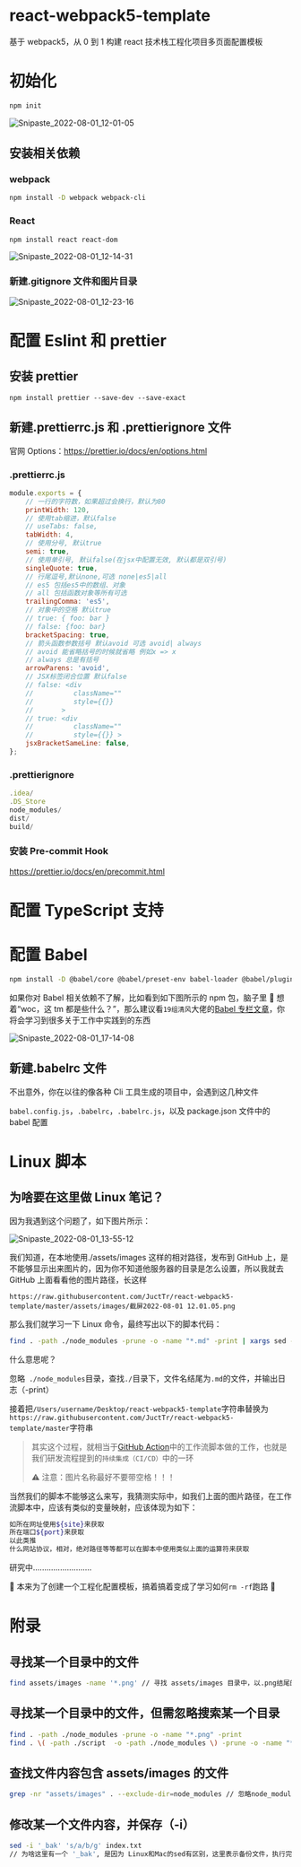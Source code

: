 # react-webpack5-template

基于 webpack5，从 0 到 1 构建 react 技术栈工程化项目多页面配置模板

# 初始化

```bash
npm init
```

![Snipaste_2022-08-01_12-01-05](https://raw.githubusercontent.com/JuctTr/react-webpack5-template/master/assets/images/Snipaste_2022-08-01_12-01-05.png)

## 安装相关依赖

### webpack

```bash
npm install -D webpack webpack-cli
```

### React

```bash
npm install react react-dom
```

![Snipaste_2022-08-01_12-14-31](https://raw.githubusercontent.com/JuctTr/react-webpack5-template/master/assets/images/Snipaste_2022-08-01_12-14-31.png)

### 新建.gitignore 文件和图片目录

![Snipaste_2022-08-01_12-23-16](https://raw.githubusercontent.com/JuctTr/react-webpack5-template/master/assets/images/Snipaste_2022-08-01_12-23-16.png)

# 配置 Eslint 和 prettier

## 安装 prettier

```shell
npm install prettier --save-dev --save-exact
```

## 新建.prettierrc.js 和 .prettierignore 文件

官网 Options：https://prettier.io/docs/en/options.html

### .prettierrc.js

```javascript
module.exports = {
    // 一行的字符数，如果超过会换行，默认为80
    printWidth: 120,
    // 使用tab缩进，默认false
    // useTabs: false,
    tabWidth: 4,
    // 使用分号, 默认true
    semi: true,
    // 使用单引号, 默认false(在jsx中配置无效, 默认都是双引号)
    singleQuote: true,
    // 行尾逗号,默认none,可选 none|es5|all
    // es5 包括es5中的数组、对象
    // all 包括函数对象等所有可选
    trailingComma: 'es5',
    // 对象中的空格 默认true
    // true: { foo: bar }
    // false: {foo: bar}
    bracketSpacing: true,
    // 箭头函数参数括号 默认avoid 可选 avoid| always
    // avoid 能省略括号的时候就省略 例如x => x
    // always 总是有括号
    arrowParens: 'avoid',
    // JSX标签闭合位置 默认false
    // false: <div
    //          className=""
    //          style={{}}
    //       >
    // true: <div
    //          className=""
    //          style={{}} >
    jsxBracketSameLine: false,
};
```

### .prettierignore

```javascript
.idea/
.DS_Store
node_modules/
dist/
build/
```

### 安装 Pre-commit Hook

https://prettier.io/docs/en/precommit.html

# 配置 TypeScript 支持

# 配置 Babel

```bash
npm install -D @babel/core @babel/preset-env babel-loader @babel/plugin-transform-runtime @babel/preset-react
```

如果你对 Babel 相关依赖不了解，比如看到如下图所示的 npm 包，脑子里 🧠 想着“woc，这 tm 都是些什么？”，那么建议看`19组清风`大佬的[Babel 专栏文章](https://juejin.cn/column/7031914136783028237)，你将会学习到很多关于工作中实践到的东西

![Snipaste_2022-08-01_17-14-08](https://raw.githubusercontent.com/JuctTr/react-webpack5-template/master/assets/images/Snipaste_2022-08-01_17-14-08.png)

## 新建.babelrc 文件

不出意外，你在以往的像各种 Cli 工具生成的项目中，会遇到这几种文件

`babel.config.js`，`.babelrc`，`.babelrc.js`，以及 package.json 文件中的 babel 配置

# Linux 脚本

## 为啥要在这里做 Linux 笔记？

因为我遇到这个问题了，如下图片所示：

![Snipaste_2022-08-01_13-55-12](https://raw.githubusercontent.com/JuctTr/react-webpack5-template/master/assets/images/Snipaste_2022-08-01_13-55-12.png)

我们知道，在本地使用./assets/images 这样的相对路径，发布到 GitHub 上，是不能够显示出来图片的，因为你不知道他服务器的目录是怎么设置，所以我就去 GitHub 上面看看他的图片路径，长这样

`https://raw.githubusercontent.com/JuctTr/react-webpack5-template/master/assets/images/截屏2022-08-01 12.01.05.png`

那么我们就学习一下 Linux 命令，最终写出以下的脚本代码：

```bash
find . -path ./node_modules -prune -o -name "*.md" -print | xargs sed -i '' 's/\/Users\/username\/Desktop\/react-webpack5-template/https:\/\/raw.githubusercontent.com\/JuctTr\/react-webpack5-template\/master/g'
```

什么意思呢？

忽略` ./node_modules`目录，查找`./`目录下，文件名结尾为`.md`的文件，并输出日志（-print）

接着把`/Users/username/Desktop/react-webpack5-template`字符串替换为`https://raw.githubusercontent.com/JuctTr/react-webpack5-template/master`字符串

> 其实这个过程，就相当于[GitHub Action](https://docs.github.com/cn/actions/learn-github-actions/understanding-github-actions)中的工作流脚本做的工作，也就是我们研发流程提到的`持续集成（CI/CD）`中的一环
>
> ⚠️ 注意：图片名称最好不要带空格！！！

当然我们的脚本不能够这么来写，我猜测实际中，如我们上面的图片路径，在工作流脚本中，应该有类似的变量映射，应该体现为如下：

```bash
如所在网址使用${site}来获取
所在端口${port}来获取
以此类推
什么网站协议，相对，绝对路径等等都可以在脚本中使用类似上面的运算符来获取
```

研究中..........................

👻 本来为了创建一个工程化配置模板，搞着搞着变成了学习如何`rm -rf`跑路 🤡

# 附录

## 寻找某一个目录中的文件

```bash
find assets/images -name '*.png' // 寻找 assets/images 目录中，以.png结尾的文件
```

## 寻找某一个目录中的文件，但需忽略搜索某一个目录

```bash
find . -path ./node_modules -prune -o -name "*.png" -print
find . \( -path ./script  -o -path ./node_modules \) -prune -o -name "*.md" -print // 忽略两个目录，以此类推
```

## 查找文件内容包含 assets/images 的文件

```bash
grep -nr "assets/images" . --exclude-dir=node_modules // 忽略node_modules目录
```

## 修改某一个文件内容，并保存（-i）

```bash
sed -i '_bak' 's/a/b/g' index.txt
// 为啥这里有一个 '_bak', 是因为 Linux和Mac的sed有区别，这里表示备份文件，执行完会生成 index.txt_bak文件
```
